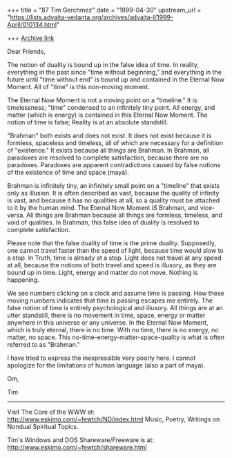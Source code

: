 +++
title = "87 Tim Gerchmez"
date = "1999-04-30"
upstream_url = "https://lists.advaita-vedanta.org/archives/advaita-l/1999-April/010134.html"

+++
[Archive link](https://lists.advaita-vedanta.org/archives/advaita-l/1999-April/010134.html)

Dear Friends,

The notion of duality is bound up in the false idea of time.  In reality,
everything in the past since "time without beginning," and everything in
the future until "time without end" is bound up and contained in the
Eternal Now Moment.  All of "time" is this non-moving moment.

The Eternal Now Moment is not a moving point on a "timeline."  It is
timelessness; "time" condensed to an infinitely tiny point.  All energy,
and matter (which is energy) is contained in this Eternal Now Moment.  The
notion of time is false; Reality is at an absolute standstill.

"Brahman" both exists and does not exist.  It does not exist because it is
formless, spaceless and timeless, all of which are necessary for a
definition of "existence."  It exists because all things are Brahman.  In
Brahman, all paradoxes are resolved to complete satisfaction, because there
are no paradoxes.  Paradoxes are apparent contradictions caused by false
notions of the existence of time and space (maya).

Brahman is infinitely tiny, an infinitely small point on a "timeline" that
exists only as illusion.  It is often described as vast, because the
quality  of infinity is vast, and because it has no qualities at all, so a
quality must be attached to it by the human mind.  The Eternal Now Moment
*IS* Brahman, and vice-versa.  All things are Brahman because all things
are formless, timeless, and void of qualities.  In Brahman, this false idea
of duality is resolved to complete satisfaction.

Please note that the false duality of time is the prime duality.
Supposedly, one cannot travel faster than the speed of light, because time
would slow to a stop.  In Truth, time is already at a stop.  Light does not
travel at any speed at all, because the notions of both travel and speed is
illusory, as they are bound up in time.  Light, energy and matter do not
move.  Nothing is happening.

We see numbers clicking on a clock and assume time is passing.  How these
moving numbers indicates that time is passing escapes me entirely.  The
false notion of time is entirely psychological and illusory.  All things
are at an utter standstill, there is no movement in time, space, energy or
matter anywhere in this universe or any universe.  In the Eternal Now
Moment, which is truly eternal, there is no time.  With no time, there is
no energy, no matter, no space.  This no-time-energy-matter-space-quality
is what is often referred to as "Brahman."

I have tried to express the inexpressible very poorly here.  I cannot
apologize for the limitations of human language (also a part of maya).

Om,

Tim


-----
Visit The Core of the WWW at:
http://www.eskimo.com/~fewtch/ND/index.html
Music, Poetry, Writings on Nondual Spiritual Topics.

Tim's Windows and DOS Shareware/Freeware is at:
http://www.eskimo.com/~fewtch/shareware.html


